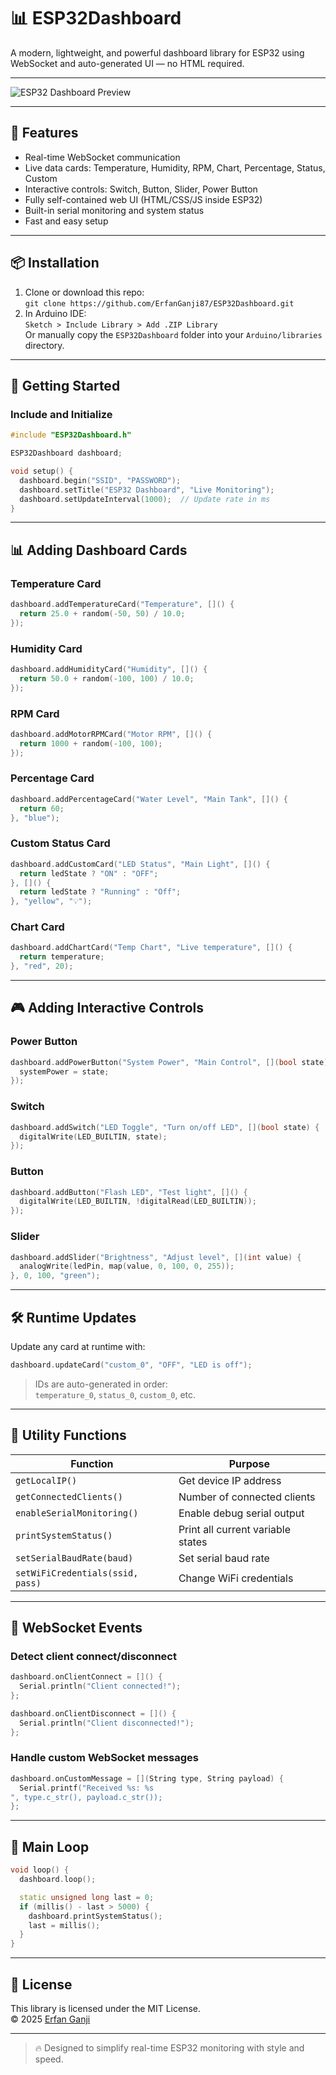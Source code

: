 # 📊 ESP32Dashboard

A modern, lightweight, and powerful dashboard library for ESP32 using WebSocket and auto-generated UI — no HTML required.

---
![ESP32 Dashboard Preview](preview.jpg)

---

## 🚀 Features

- Real-time WebSocket communication  
- Live data cards: Temperature, Humidity, RPM, Chart, Percentage, Status, Custom  
- Interactive controls: Switch, Button, Slider, Power Button  
- Fully self-contained web UI (HTML/CSS/JS inside ESP32)  
- Built-in serial monitoring and system status  
- Fast and easy setup  

---

## 📦 Installation

1. Clone or download this repo:  
`git clone https://github.com/ErfanGanji87/ESP32Dashboard.git`
2. In Arduino IDE:  
   `Sketch > Include Library > Add .ZIP Library`  
   Or manually copy the `ESP32Dashboard` folder into your `Arduino/libraries` directory.

---

## 🧠 Getting Started

### Include and Initialize

```cpp
#include "ESP32Dashboard.h"

ESP32Dashboard dashboard;

void setup() {
  dashboard.begin("SSID", "PASSWORD");
  dashboard.setTitle("ESP32 Dashboard", "Live Monitoring");
  dashboard.setUpdateInterval(1000);  // Update rate in ms
}
```

---

## 📊 Adding Dashboard Cards

### Temperature Card

```cpp
dashboard.addTemperatureCard("Temperature", []() {
  return 25.0 + random(-50, 50) / 10.0;
});
```

### Humidity Card

```cpp
dashboard.addHumidityCard("Humidity", []() {
  return 50.0 + random(-100, 100) / 10.0;
});
```

### RPM Card

```cpp
dashboard.addMotorRPMCard("Motor RPM", []() {
  return 1000 + random(-100, 100);
});
```

### Percentage Card

```cpp
dashboard.addPercentageCard("Water Level", "Main Tank", []() {
  return 60;
}, "blue");
```

### Custom Status Card

```cpp
dashboard.addCustomCard("LED Status", "Main Light", []() {
  return ledState ? "ON" : "OFF";
}, []() {
  return ledState ? "Running" : "Off";
}, "yellow", "💡");
```

### Chart Card

```cpp
dashboard.addChartCard("Temp Chart", "Live temperature", []() {
  return temperature;
}, "red", 20);
```

---

## 🎮 Adding Interactive Controls

### Power Button

```cpp
dashboard.addPowerButton("System Power", "Main Control", [](bool state) {
  systemPower = state;
});
```

### Switch

```cpp
dashboard.addSwitch("LED Toggle", "Turn on/off LED", [](bool state) {
  digitalWrite(LED_BUILTIN, state);
});
```

### Button

```cpp
dashboard.addButton("Flash LED", "Test light", []() {
  digitalWrite(LED_BUILTIN, !digitalRead(LED_BUILTIN));
});
```

### Slider

```cpp
dashboard.addSlider("Brightness", "Adjust level", [](int value) {
  analogWrite(ledPin, map(value, 0, 100, 0, 255));
}, 0, 100, "green");
```

---

## 🛠 Runtime Updates

Update any card at runtime with:

```cpp
dashboard.updateCard("custom_0", "OFF", "LED is off");
```

> IDs are auto-generated in order:  
> `temperature_0`, `status_0`, `custom_0`, etc.

---

## 🧰 Utility Functions

| Function                 | Purpose                             |
|--------------------------|-----------------------------------|
| `getLocalIP()`           | Get device IP address              |
| `getConnectedClients()`  | Number of connected clients       |
| `enableSerialMonitoring()` | Enable debug serial output       |
| `printSystemStatus()`    | Print all current variable states |
| `setSerialBaudRate(baud)`| Set serial baud rate               |
| `setWiFiCredentials(ssid, pass)` | Change WiFi credentials    |

---

## 🔌 WebSocket Events

### Detect client connect/disconnect

```cpp
dashboard.onClientConnect = []() {
  Serial.println("Client connected!");
};

dashboard.onClientDisconnect = []() {
  Serial.println("Client disconnected!");
};
```

### Handle custom WebSocket messages

```cpp
dashboard.onCustomMessage = [](String type, String payload) {
  Serial.printf("Received %s: %s
", type.c_str(), payload.c_str());
};
```

---

## 🔁 Main Loop

```cpp
void loop() {
  dashboard.loop();

  static unsigned long last = 0;
  if (millis() - last > 5000) {
    dashboard.printSystemStatus();
    last = millis();
  }
}
```
---

## 📄 License

This library is licensed under the MIT License.  
© 2025 [Erfan Ganji](https://github.com/YOUR_USERNAME)

---

> 🔥 Designed to simplify real-time ESP32 monitoring with style and speed.
